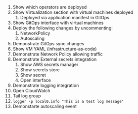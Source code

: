 1. Show which operators are deployed
2. Show Virtualization section with virtual machines deployed
   1. Deployed via application manifest in GitOps
4. Show GitOps interface with virtual machines
5. Deploy the following changes by uncommenting:
   1. NetworkPolicy
   2. Autoscaling
6. Demonstrate GitOps sync changes
7. Show VM YAML (infrastructure-as-code)
8. Demonstrate Network Policy allowing traffic
9. Demonstrate External secrets integration
   1. Show AWS secrets manager
   2. Show secrets store
   3. Show secret
   4. Open interface
10. Demonstrate logging integration
   1.  Open CloudWatch
   2.  Tail log group
   3.  `logger -p local0.info "This is a test log message"`
11. Demonstarte autoscaling event